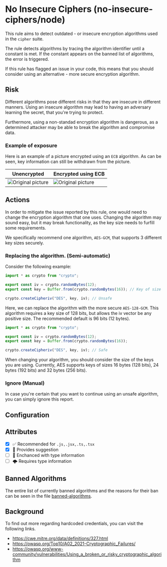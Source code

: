 # No Insecure Ciphers (no-insecure-ciphers/node)

This rule aims to detect outdated - or insecure encryption algorithms used in the `cipher` suite.

The rule detects algorithms by tracing the algorithm identifier until a constant is met. If the constant appears on the banned list of algorithms, the error is triggered.

If this rule has flagged an issue in your code, this means that you should consider using an alternative - more secure encryption algorithm.

## Risk

Different algorithms pose different risks in that they are insecure in different manners. Using an insecure algorithm may lead to having an adversary learning the secret, that you're trying to protect.

Furthermore, using a non-standad encryption algorithm is dangerous, as a determined attacker may be able to break the algorithm and compromise data.

### Example of exposure

Here is an example of a picture encrypted using an `ECB` algorithm. As can be seen, key information can still be withdrawn from the picture.

Unencrypted | Encrypted using ECB
--- | ---
![Original picture](https://upload.wikimedia.org/wikipedia/commons/5/56/Tux.jpg) | ![Original picture](https://upload.wikimedia.org/wikipedia/commons/f/f0/Tux_ecb.jpg)

## Actions

In order to mitigate the issue reported by this rule, one would need to change the encryption algorithm that one uses. Changing the algorithm may sound easy, but it may break functionality, as the key size needs to furfill some requirements.

We specifically recommend one algorithm, `AES-GCM`, that supports 3 different key sizes securely.

### Replacing the algorithm. (Semi-automatic)

Consider the following example:

```ts
import * as crypto from "crypto";

export const iv = crypto.randomBytes(12);
export const key = Buffer.from(crypto.randomBytes(16)); // Key of size 128 bits, since 16 * 8 = 128

crypto.createCipheriv("DES", key, iv); // Unsafe
```

Here, we can replace the algorithm with the more secure `AES-128-GCM`. This algorithm requires a key size of 128 bits, but allows the iv vector be any positive size. The recommended default is 96 bits (12 bytes).

```ts
import * as crypto from "crypto";

export const iv = crypto.randomBytes(12);
export const key = Buffer.from(crypto.randomBytes(16));

crypto.createCipheriv("DES", key, iv); // Safe
```

When changing your algorithm, you should consider the size of the keys you are using. Currently, AES supports keys of sizes 16 bytes (128 bits), 24 bytes (192 bits) and 32 bytes (256 bits).

### Ignore (Manual)

In case you're certain that you want to continue using an unsafe algorithm, you can simply ignore this report. 

## Configuration

## Attributes

- [X] ✅ Recommended for ```.js,.jsx,.ts,.tsx```
- [X] 🔧 Provides suggestion
- [ ] 💭 Enchanced with type information
- [ ] 🌩 Requires type information

## Banned Algorithms

The entire list of currently banned algorithms and the reasons for their ban can be seen in the file [banned-algorithms].

  [banned-algorithms]: utils/banned-algorithms.ts

## Background

To find out more regarding hardcoded credentials, you can visit the following links.

- <https://cwe.mitre.org/data/definitions/327.html>
- <https://owasp.org/Top10/A02_2021-Cryptographic_Failures/>
- <https://owasp.org/www-community/vulnerabilities/Using_a_broken_or_risky_cryptographic_algorithm>